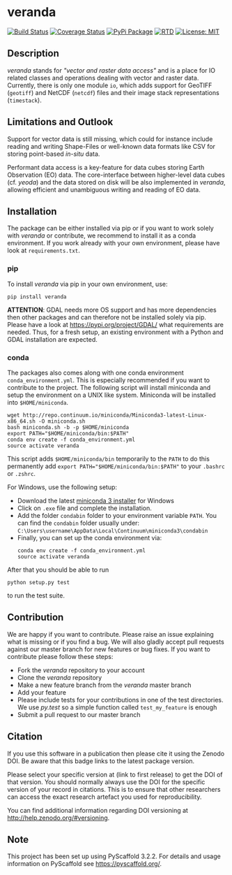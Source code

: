 # veranda
[![Build Status](https://travis-ci.com/TUW-GEO/veranda.svg?branch=master)](https://travis-ci.org/TUW-GEO/veranda)
[![Coverage Status](https://coveralls.io/repos/github/TUW-GEO/veranda/badge.svg?branch=master)](https://coveralls.io/github/TUW-GEO/veranda?branch=master)
[![PyPi Package](https://badge.fury.io/py/veranda.svg)](https://badge.fury.io/py/veranda)
[![RTD](https://readthedocs.org/projects/veranda/badge/?version=latest)](https://veranda.readthedocs.io/en/latest/?badge=latest)
[![License: MIT](https://img.shields.io/badge/License-MIT-yellow.svg)](https://opensource.org/licenses/MIT)

## Description
*veranda* stands for *"vector and raster data access"* and is a place for IO related classes and operations dealing 
with vector and raster data. Currently, there is only one module `io`, which adds support for GeoTIFF (`geotiff`) and 
NetCDF (`netcdf`) files and their image stack representations (`timestack`).

## Limitations and Outlook
Support for vector data is still missing, which could for instance include reading and writing Shape-Files or well-known 
data formats like CSV for storing point-based *in-situ* data.

Performant data access is a key-feature for data cubes storing Earth Observation (EO) data. 
The core-interface between higher-level data cubes (cf. *yeoda*) and the data stored on disk will be also
implemented in *veranda*, allowing efficient and unambiguous writing and reading of EO data.

## Installation
The package can be either installed via pip or if you want to work solely with *veranda* or contribute, we recommend to 
install it as a conda environment. If you work already with your own environment, please have look at ``requirements.txt``.

### pip
To install *veranda* via pip in your own environment, use:
```
pip install veranda
```
**ATTENTION**: GDAL needs more OS support and has more dependencies then other packages and can therefore not be installed solely via pip.
Please have a look at https://pypi.org/project/GDAL/ what requirements are needed. Thus, for a fresh setup, an existing environment 
with a Python and GDAL installation are expected.

### conda
The packages also comes along with one conda environment ``conda_environment.yml``. 
This is especially recommended if you want to contribute to the project.
The following script will install miniconda and setup the environment on a UNIX
like system. Miniconda will be installed into ``$HOME/miniconda``.
```
wget http://repo.continuum.io/miniconda/Miniconda3-latest-Linux-x86_64.sh -O miniconda.sh
bash miniconda.sh -b -p $HOME/miniconda
export PATH="$HOME/miniconda/bin:$PATH"
conda env create -f conda_environment.yml
source activate veranda
```
This script adds ``$HOME/miniconda/bin`` temporarily to the ``PATH`` to do this
permanently add ``export PATH="$HOME/miniconda/bin:$PATH"`` to your ``.bashrc``
or ``.zshrc``.

For Windows, use the following setup:
  * Download the latest [miniconda 3 installer](https://docs.conda.io/en/latest/miniconda.html) for Windows
  * Click on ``.exe`` file and complete the installation.
  * Add the folder ``condabin`` folder to your environment variable ``PATH``. 
    You can find the ``condabin`` folder usually under: ``C:\Users\username\AppData\Local\Continuum\miniconda3\condabin``
  * Finally, you can set up the conda environment via:
    ```
    conda env create -f conda_environment.yml
    source activate veranda
    ```
    
After that you should be able to run 
```
python setup.py test
```
to run the test suite.

## Contribution
We are happy if you want to contribute. Please raise an issue explaining what
is missing or if you find a bug. We will also gladly accept pull requests
against our master branch for new features or bug fixes.
If you want to contribute please follow these steps:

  * Fork the *veranda* repository to your account
  * Clone the *veranda* repository
  * Make a new feature branch from the *veranda* master branch
  * Add your feature
  * Please include tests for your contributions in one of the test directories.
    We use *py.test* so a simple function called ``test_my_feature`` is enough
  * Submit a pull request to our master branch
  
## Citation

If you use this software in a publication then please cite it using the Zenodo DOI.
Be aware that this badge links to the latest package version.

Please select your specific version at  (link to first release) to get the DOI of that version.
You should normally always use the DOI for the specific version of your record in citations.
This is to ensure that other researchers can access the exact research artefact you used for reproducibility.

You can find additional information regarding DOI versioning at <http://help.zenodo.org/#versioning>.

## Note

This project has been set up using PyScaffold 3.2.2. For details and usage
information on PyScaffold see https://pyscaffold.org/.